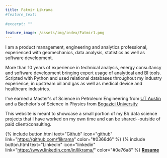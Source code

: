 ```yaml
---
title: Fatmir Likrama
#feature_text:
  
#excerpt: ""

feature_image: /assets/img/index/Fatmir1.png
---
```


I am a product management, engineering and analytics professional, experienced with geomechanics, data analysis, statistics as well as software development.  

More than 10 years of experience in technical analysis, energy consultancy and  software development bringing expert usage of analytical and BI tools. Scripted with Python and used relational databases throughout my industry experience, in upstream oil and gas as well as medical device and healthcare industries.


I've earned a Master's of Science in Petroleum Engineering from [UT Austin](https://www.utexas.edu/) and a Bachelor's of Science in Physics from [Bogazici University](http://www.boun.edu.tr/en_US)

This website is meant to showcase a small portion of my BI/ data science projects that I have worked on my own time and can be shared--outside of paid client/consulting.

{% include button.html text="Github" icon="github" link="https://github.com/flikrama" color="#0366d6" %} {% include button.html text="Linkedin" icon="linkedin" link="https://www.linkedin.com/in/likrama/" color="#0e76a8" %}   [**Resume**](/assets/resume/Fatmir_Likrama.pdf)
